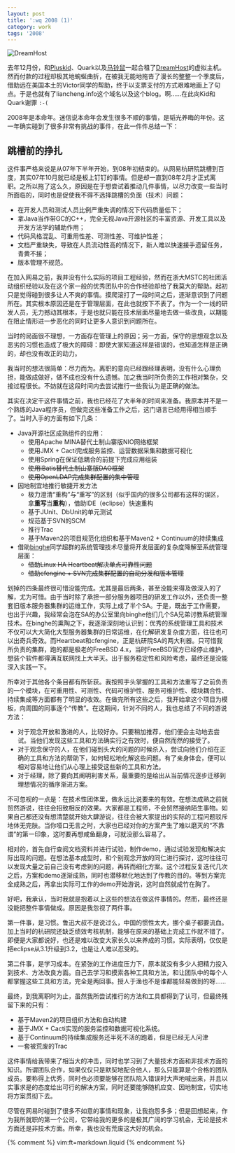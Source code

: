 ```yaml
---
layout: post
title: ':wq 2008 (1)'
category: work
tags: '2008'
---
```


<img class="title-icon" src="{{ site.attachment_dir }}2009-02-06-dreamhost.jpg" alt="DreamHost" />

去年12月份，和[Pluskid](http://blog.pluskid.org)、Quark以及[马铃鼠](http://hi.baidu.com/chenshuzju)一起合租了[DreamHost](http://www.dreamhost.com)的虚拟主机。然而付款的过程却极其地蜿蜒曲折，在被我无能地拖沓了漫长的整整一个季度后，借助远在美国本土的Victor同学的帮助，终于以支票支付的方式艰难地画上了句点。于是也就有了liancheng.info这个域名以及这个blog。啊……在此向Kid和Quark谢罪 `:-(`

2008年是本命年。迷信说本命年会发生很多不顺的事情，是韬光养晦的年份。这一年确实碰到了很多非常有挑战的事件，在此一件件总结一下：

## 跳槽前的挣扎

这件事严格来说是从07年下半年开始，到08年初结束的。从网易杭研院跳槽到百度，其实07年10月就已经是板上钉钉的事情。但是却一直到08年2月才正式离职。之所以拖了这么久，原因是在于想尝试着推动几件事情，以尽力改变一些当时所面临的，同时也是促使我不得不选择跳槽的负面（技术）问题：

*   在开发人员和测试人员比例严重失调的情况下代码质量低下；
*   拿Java当作带GC的C++，完全无视Java开源社区的丰富资源、开发工具以及开发方法学的辅助作用；
*   代码风格混乱、可重用性差、可测性差、可维护性差；
*   文档严重缺失，导致在人员流动性高的情况下，新人难以快速接手遗留任务，青黄不接；
*   版本管理不规范。

<!-- more -->

在加入网易之前，我并没有什么实际的项目工程经验，然而在浙大MSTC的社团活动组织经验以及在这个家一般的优秀团队中的合作经验却给了我莫大的帮助。起初只是觉得碰到很多让人不爽的事情。摸爬滚打了一段时间之后，逐渐意识到了问题所在。其实根本原因还是在于管理层面，在此也就按下不表了。作为一个一线的研发人员，无力撼动其根本，于是也就只能在技术层面尽量地去做一些改良，以期能在阻止情形进一步恶化的同时让更多人意识到问题所在。

当时的局面很不理想，一方面存在管理上的原因；另一方面，保守的思想观念以及恶劣的习惯也造成了极大的障碍：即使大家知道这样是错误的，也知道怎样是正确的，却也没有改正的动力。

我当时的想法很简单：尽力而为。离职的意向已经跟经理表明，没有什么心理负担，能做成做好，做不成也没有什么遗憾。加之我当时所负责的工作相对繁杂，交接过程很长。不妨就在这段时间内去尝试推行一些我认为是正确的做法。

其实在决定干这件事情之前，我也已经花了大半年的时间来准备。我原本并不是一个熟练的Java程序员，但做完这些准备工作之后，这门语言已经用得相当顺手了。当时入手的方面有如下几条：

*   Java开源社区成熟组件的应用：
    *   使用Apache MINA替代土制山寨版NIO网络框架
    *   使用JMX + Cacti完成服务监控、运营数据采集和数据可视化
    *   使用Spring在保证低耦合的前提下完成应用组装
    *   <del>使用iBatis替代土制山寨版DAO框架</del>
    *   <del>使用OpenLDAP完成集群配置的集中管理</del>
*   因地制宜地推行敏捷开发方法
    *   极力澄清“重构”与“重写”的区别（似乎国内的很多公司都有这样的误区，拿<strong>重写</strong>当<strong>重构</strong>），借助IDE（eclipse）快速重构
    *   基于JUnit、DbUnit的单元测试
    *   规范基于SVN的SCM
    *   推行Trac
    *   基于Maven2的项目规范化组织和基于Maven2 + Continuum的持续集成
*   借助[binghe](http://tianchunbinghe.blog.163.com/)同学超群的系统管理技术尽量将开发层面的复杂度降解至系统管理层面：
    *   <del>借助Linux HA Heartbeat解决单点可靠性问题</del>
    *   <del>借助cfengine + SVN完成集群配置的自动分发和版本管理</del>

划掉的四条最终很可惜没能完成。尤其是最后两条，甚至没能来得及做深入的了解，尤为可惜。由于当时除了承担一部分服务器项目的研发工作以外，还负责一整套旧版本服务器集群的运维工作，实际上成了半个SA。于是，既出于工作需要，也出于兴趣，我经常会泡在SA的办公室里向binghe他们几个SA兄弟讨教系统管理技术。在binghe的熏陶之下，我逐渐深刻地认识到：优秀的系统管理工具和技术不仅可以大大简化大型服务器集群的日常运维，在化解研发复杂度方面，往往也可以出奇兵奇效。而Heartbeat和cfengine，正是杭研院SA的两大利器。只可惜我所负责的集群，跑的都是极老的FreeBSD 4.x，当时FreeBSD官方已经停止维护，想装个软件都得满互联网找上大半天。出于服务稳定性和风险考虑，最终还是没能深入实践一下。

所幸对于其他各个条目都有所斩获。我按照手头掌握的工具和方法重写了之前负责的一个模块，在可重用性、可测性、代码可维护性、服务可维护性、模块耦合性、持续集成等方面都有了明显的收效。在做完所有这些之后，我开始拿这个项目为模板，向周围的同事逐个“传教”。在这期间，针对不同的人，我也总结了不同的游说方法：

*   对于观念开放和激进的人，比较好办。只要稍加推荐，他们便会主动地去尝试。当他们发现这些工具和方法确实行之有效时，便自然而然的接受了。
*   对于观念保守的人，在他们碰到头大的问题的时候杀入，尝试向他们介绍在正确的工具和方法的帮助下，如何轻松地化解这些问题。有了亲身体会，便可以相对容易地让他们从心理上接受这些新的工具和方法。
*   对于经理，除了要向其阐明利害关系，最重要的是给出从当前情况逐步迁移到理想情况的循序渐进方案。

不可忽视的一点是：在技术性团体里，做永远比说要来的有效。在想法成熟之前就贸然游说，往往会招致相反的效果。大家都是工程师，不会贸然接纳陌生事物。如果自己都还没有想清楚就开始大肆游说，往往会被大家提出的实际的工程问题驳斥地体无完肤。当你哑口无言之时，大家也已经对你的方案产生了难以磨灭的“不靠谱”的第一印象，这时要再想咸鱼翻身，可就没那么容易了。

相对的，首先自行查阅文档资料并进行试验，制作demo，通过试验发现和解决实际出现的问题。在想法基本成型时，和个别观念开放的同仁进行探讨，这时往往可以发现大量之前自己没有考虑到的问题，再转而细化方案。这个过程反复迭代几次之后，方案和demo逐渐成熟，同时也潜移默化地达到了传教的目的。等到方案完全成熟之后，再拿出实际可工作的demo开始游说，这时自然就成竹在胸了。

好吧，我承认，当时我就是抱着以上这些的想法在做这件事情的。然而，最终还是没能把整件事情做成。原因是我忽视了两件事。

第一件事，是习惯。鲁迅大叔不是说过么，中国的惯性太大，挪个桌子都要流血。加上当时的杭研院还缺乏绩效考核机制，能够在原来的基础上完成工作就不错了。即便是大家都说好，也还是难以改变大家长久以来养成的习惯。实际表明，仅仅是把eclipse从3.1升级到3.2，也是让人难以忍受的。

第二件事，是学习成本。在紧张的工作进度压力下，原本就没有多少人把精力投入到技术、方法改良方面。自己去学习和摸索各种工具和方法，和让团队中的每个人都掌握这些工具和方法，完全是两回事。授人于渔也不是谁都能轻易做到的呀……

最终，到我离职时为止，虽然我所尝试推行的方法和工具都得到了认可，但最终残留下来的只有：

*   基于Maven2的项目组织方法和自动构建
*   基于JMX + Cacti实现的服务监控和数据可视化系统。
*   基于Continuum的持续集成服务还半死不活的跑着，但是已经无人问津
*   一套被荒废的Trac

这件事情给我带来了相当大的冲击，同时也学习到了大量技术方面和非技术方面的知识。所谓团队合作，如果仅仅只是默契地配合他人，那么只能算是个合格的团队成员。要称得上优秀，同时也必须要能够在团队陷入错误时大声地喊出来，并且以实事求是的态度给出可行的解决方案，同时还要能够随机应变、因地制宜，切实地将方案贯彻下去。

尽管在网易时碰到了很多不如意的事情和现象，让我抱怨多多；但是回想起来，作为我所就职的第一个公司，它带给我的更多的是极其广阔的学习机会，无论是技术方面还是非技术方面。所幸，我也没有荒废这大好的机会。

{% comment %}
vim:ft=markdown.liquid
{% endcomment %}
